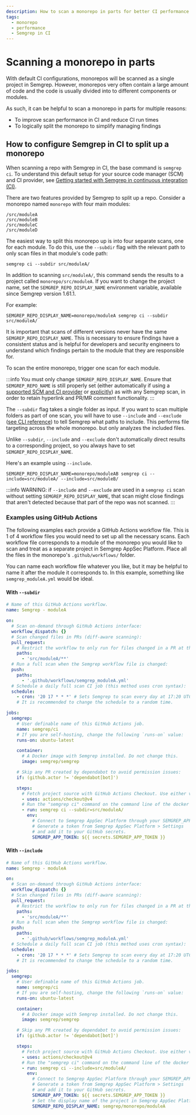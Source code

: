 ```yaml
---
description: How to scan a monorepo in parts for better CI performance and clearer findings organization
tags:
  - monorepo
  - performance
  - Semgrep in CI
---
```


# Scanning a monorepo in parts

With default CI configurations, monorepos will be scanned as a single project in Semgrep. However, monorepos very often contain a large amount of code and the code is usually divided into to different components or modules.

As such, it can be helpful to scan a monorepo in parts for multiple reasons:

* To improve scan performance in CI and reduce CI run times
* To logically split the monorepo to simplify managing findings

## How to configure Semgrep in CI to split up a monorepo

When scanning a repo with Semgrep in CI, the base command is `semgrep ci`. To understand this default setup for your source code manager (SCM) and CI provider, see [Getting started with Semgrep in continuous integration (CI)](/deployment/add-semgrep-to-ci).

There are two features provided by Semgrep to split up a repo. Consider a monorepo named `monorepo` with four main modules:

```
/src/moduleA
/src/moduleB
/src/moduleC
/src/moduleD
```

The easiest way to split this monorepo up is into four separate scans, one for each module. To do this, use the `--subdir` flag with the relevant path to only scan files in that module's code path:

```
semgrep ci --subdir src/moduleA/
```

In addition to scanning `src/moduleA/`, this command sends the results to a project called `monorepo/src/moduleA`. If you want to change the project name, set the `SEMGREP_REPO_DISPLAY_NAME` environment variable, available since Semgrep version 1.61.1.

For example:

```
SEMGREP_REPO_DISPLAY_NAME=monorepo/moduleA semgrep ci --subdir src/moduleA/
```

It is important that scans of different versions never have the same `SEMGREP_REPO_DISPLAY_NAME`. This is necessary to ensure findings have a consistent status and is helpful for developers and security engineers to understand which findings pertain to the module that they are responsible for.

To scan the entire monorepo, trigger one scan for each module.

:::info
You must only change `SEMGREP_REPO_DISPLAY_NAME`. Ensure that `SEMGREP_REPO_NAME` is still properly set (either automatically if using a [supported SCM and CI provider](/docs/semgrep-ci/sample-ci-configs#feature-support) or [explicitly](/docs/semgrep-ci/ci-environment-variables#semgrep_repo_name)) as with any Semgrep scan, in order to retain hyperlink and PR/MR comment functionality.
:::

The `--subdir` flag takes a single folder as input. If you want to scan multiple folders as part of one scan, you will have to use `--include` and `--exclude` ([see CLI reference](/docs/cli-reference)) to tell Semgrep what paths to include. This performs file targeting across the whole monorepo. but only analyzes the included files.

Unlike `--subdir`, `--include` and `--exclude` don't automatically direct results to a corresponding project, so you always have to set `SEMGREP_REPO_DISPLAY_NAME`.

Here's an example using `--include`.

```
SEMGREP_REPO_DISPLAY_NAME=monorepo/moduleAB semgrep ci --include=src/moduleA/ --include=src/moduleB/
```

:::info
WARNING: if `--include` and `--exclude` are used in a `semgrep ci` scan without setting `SEMGREP_REPO_DISPLAY_NAME`, that scan might close findings that aren't detected because that part of the repo was not scanned.
:::

### Examples using GitHub Actions

The following examples each provide a GitHub Actions workflow file. This is 1 of 4 workflow files you would need to set up all the necessary scans. Each workflow file corresponds to a module of the monorepo you would like to scan and treat as a separate project in Semgrep AppSec Platform. Place all the files in the monorepo's `.github/workflows/` folder.

You can name each workflow file whatever you like, but it may be helpful to name it after the module it corresponds to. In this example, something like `semgrep_moduleA.yml` would be ideal.

#### With `--subdir`

```yaml
# Name of this GitHub Actions workflow.
name: Semgrep - moduleA

on:
  # Scan on-demand through GitHub Actions interface:
  workflow_dispatch: {}
  # Scan changed files in PRs (diff-aware scanning):
  pull_request:
    # Restrict the workflow to only run for files changed in a PR at the desired module path:
    paths:
      - 'src/moduleA/**'
  # Run a full scan when the Semgrep workflow file is changed:
  push:
    paths:
      - '.github/workflows/semgrep_moduleA.yml'
  # Schedule a daily full scan CI job (this method uses cron syntax):
  schedule:
    - cron: '20 17 * * *' # Sets Semgrep to scan every day at 17:20 UTC.
    # It is recommended to change the schedule to a random time.

jobs:
  semgrep:
    # User definable name of this GitHub Actions job.
    name: semgrep/ci
    # If you are self-hosting, change the following `runs-on` value:
    runs-on: ubuntu-latest

    container:
      # A Docker image with Semgrep installed. Do not change this.
      image: semgrep/semgrep

    # Skip any PR created by dependabot to avoid permission issues:
    if: (github.actor != 'dependabot[bot]')

    steps:
      # Fetch project source with GitHub Actions Checkout. Use either v3 or v4.
      - uses: actions/checkout@v4
      # Run the "semgrep ci" command on the command line of the docker image.
      - run: semgrep ci --subdir=src/moduleA/
        env:
          # Connect to Semgrep AppSec Platform through your SEMGREP_APP_TOKEN.
          # Generate a token from Semgrep AppSec Platform > Settings
          # and add it to your GitHub secrets.
          SEMGREP_APP_TOKEN: ${{ secrets.SEMGREP_APP_TOKEN }}
```

#### With `--include`

```yaml
# Name of this GitHub Actions workflow.
name: Semgrep - moduleA

on:
  # Scan on-demand through GitHub Actions interface:
  workflow_dispatch: {}
  # Scan changed files in PRs (diff-aware scanning):
  pull_request:
    # Restrict the workflow to only run for files changed in a PR at the desired module path:
    paths:
      - 'src/moduleA/**'
  # Run a full scan when the Semgrep workflow file is changed:
  push:
    paths:
      - '.github/workflows/semgrep_moduleA.yml'
  # Schedule a daily full scan CI job (this method uses cron syntax):
  schedule:
    - cron: '20 17 * * *' # Sets Semgrep to scan every day at 17:20 UTC.
    # It is recommended to change the schedule to a random time.

jobs:
  semgrep:
    # User definable name of this GitHub Actions job.
    name: semgrep/ci
    # If you are self-hosting, change the following `runs-on` value:
    runs-on: ubuntu-latest

    container:
      # A Docker image with Semgrep installed. Do not change this.
      image: semgrep/semgrep

    # Skip any PR created by dependabot to avoid permission issues:
    if: (github.actor != 'dependabot[bot]')

    steps:
      # Fetch project source with GitHub Actions Checkout. Use either v3 or v4.
      - uses: actions/checkout@v4
      # Run the "semgrep ci" command on the command line of the docker image.
      - run: semgrep ci --include=src/moduleA/
        env:
          # Connect to Semgrep AppSec Platform through your SEMGREP_APP_TOKEN.
          # Generate a token from Semgrep AppSec Platform > Settings
          # and add it to your GitHub secrets.
          SEMGREP_APP_TOKEN: ${{ secrets.SEMGREP_APP_TOKEN }}
          # Set the display name of the project in Semgrep AppSec Platform
          SEMGREP_REPO_DISPLAY_NAME: semgrep/monorepo/moduleA
```
